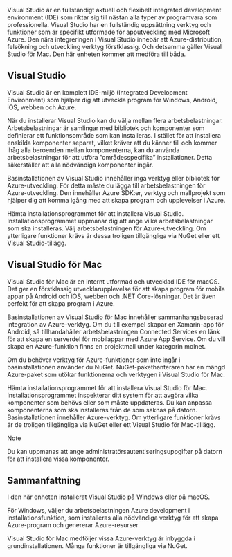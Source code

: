 Visual Studio är en fullständigt aktuell och flexibelt integrated development environment (IDE) som riktar sig till nästan alla typer av programvara som professionella. Visual Studio har en fullständig uppsättning verktyg och funktioner som är specifikt utformade för apputveckling med Microsoft Azure. Den nära integreringen i Visual Studio innebär att Azure-distribution, felsökning och utveckling verktyg förstklassig. Och detsamma gäller Visual Studio för Mac. Den här enheten kommer att medföra till båda.

## <a name="visual-studio"></a>Visual Studio

Visual Studio är en komplett IDE-miljö (Integrated Development Environment) som hjälper dig att utveckla program för Windows, Android, iOS, webben och Azure.

När du installerar Visual Studio kan du välja mellan flera arbetsbelastningar. Arbetsbelastningar är samlingar med bibliotek och komponenter som definierar ett funktionsområde som kan installeras. I stället för att installera enskilda komponenter separat, vilket kräver att du känner till och kommer ihåg alla beroenden mellan komponenterna, kan du använda arbetsbelastningar för att utföra ”områdesspecifika” installationer. Detta säkerställer att alla nödvändiga komponenter ingår.

Basinstallationen av Visual Studio innehåller inga verktyg eller bibliotek för Azure-utveckling. För detta måste du lägga till arbetsbelastningen för Azure-utveckling. Den innehåller Azure SDK:er, verktyg och mallprojekt som hjälper dig att komma igång med att skapa program och upplevelser i Azure.

Hämta installationsprogrammet för att installera Visual Studio. Installationsprogrammet uppmanar dig att ange vilka arbetsbelastningar som ska installeras. Välj arbetsbelastningen för Azure-utveckling. Om ytterligare funktioner krävs är dessa troligen tillgängliga via NuGet eller ett Visual Studio-tillägg.

## <a name="visual-studio-for-mac"></a>Visual Studio för Mac

Visual Studio för Mac är en internt utformad och utvecklad IDE för macOS. Det ger en förstklassig utvecklarupplevelse för att skapa program för mobila appar på Android och iOS, webben och .NET Core-lösningar. Det är även perfekt för att skapa program i Azure.

Basinstallationen av Visual Studio för Mac innehåller sammanhangsbaserad integration av Azure-verktyg. Om du till exempel skapar en Xamarin-app för Android, så tillhandahåller arbetsbelastningen Connected Services en länk för att skapa en serverdel för mobilappar med Azure App Service. Om du vill skapa en Azure-funktion finns en projektmall under kategorin molnet.

Om du behöver verktyg för Azure-funktioner som inte ingår i basinstallationen använder du NuGet. NuGet-pakethanteraren har en mängd Azure-paket som utökar funktionerna och verktygen i Visual Studio för Mac.

Hämta installationsprogrammet för att installera Visual Studio för Mac. Installationsprogrammet inspekterar ditt system för att avgöra vilka komponenter som behövs eller som måste uppdateras. Du kan anpassa komponenterna som ska installeras från de som saknas på datorn. Basinstallationen innehåller Azure-verktyg. Om ytterligare funktioner krävs är de troligen tillgängliga via NuGet eller ett Visual Studio för Mac-tillägg.

> [!NOTE]
> Du kan uppmanas att ange administratörsautentiseringsuppgifter på datorn för att installera vissa komponenter.

## <a name="summary"></a>Sammanfattning

I den här enheten installerat Visual Studio på Windows eller på macOS.

För Windows, väljer du arbetsbelastningen Azure development i installationsfunktion, som installeras alla nödvändiga verktyg för att skapa Azure-program och genererar Azure-resurser.

Visual Studio för Mac medföljer vissa Azure-verktyg är inbyggda i grundinstallationen. Många funktioner är tillgängliga via NuGet.

